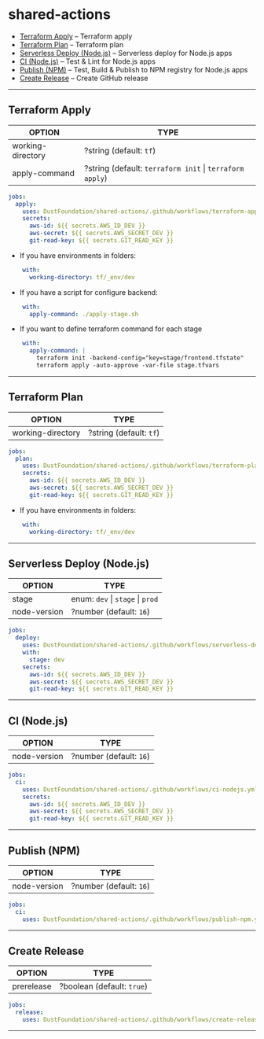 # shared-actions

- [Terraform Apply](#terraform-apply) – Terraform apply
- [Terraform Plan](#terraform-plan) – Terraform plan
- [Serverless Deploy (Node.js)](#serverless-deploy-nodejs) – Serverless deploy for Node.js apps
- [CI (Node.js)](#ci-nodejs) – Test & Lint for Node.js apps
- [Publish (NPM)](#publish-npm) – Test, Build & Publish to NPM registry for Node.js apps
- [Create Release](#create-release) – Create GitHub release

---

## Terraform Apply

| OPTION            | TYPE                                                     |
|-------------------|----------------------------------------------------------|
| working-directory | ?string (default: `tf`)                                  |
| apply-command     | ?string (default: `terraform init` \| `terraform apply`) |

```yaml
jobs:
  apply:
    uses: DustFoundation/shared-actions/.github/workflows/terraform-apply.yml@v1.1.0
    secrets:
      aws-id: ${{ secrets.AWS_ID_DEV }}
      aws-secret: ${{ secrets.AWS_SECRET_DEV }}
      git-read-key: ${{ secrets.GIT_READ_KEY }}
```

- If you have environments in folders:

```yaml
    with:
      working-directory: tf/_env/dev
```

- If you have a script for configure backend:

```yaml
    with:
      apply-command: ./apply-stage.sh
```

- If you want to define terraform command for each stage

```yaml
    with:
      apply-command: |
        terraform init -backend-config="key=stage/frontend.tfstate"
        terraform apply -auto-approve -var-file stage.tfvars
```

---

## Terraform Plan

| OPTION            | TYPE                    |
|-------------------|-------------------------|
| working-directory | ?string (default: `tf`) |

```yaml
jobs:
  plan:
    uses: DustFoundation/shared-actions/.github/workflows/terraform-plan.yml@v1.1.0
    secrets:
      aws-id: ${{ secrets.AWS_ID_DEV }}
      aws-secret: ${{ secrets.AWS_SECRET_DEV }}
      git-read-key: ${{ secrets.GIT_READ_KEY }}
```

- If you have environments in folders:

```yaml
    with:
      working-directory: tf/_env/dev
```

---

## Serverless Deploy (Node.js)

| OPTION       | TYPE                             |
|--------------|----------------------------------|
| stage        | enum: `dev` \| `stage` \| `prod` |
| node-version | ?number (default: `16`)          |

```yaml
jobs:
  deploy:
    uses: DustFoundation/shared-actions/.github/workflows/serverless-deploy-nodejs.yml@v1.1.0
    with:
      stage: dev
    secrets:
      aws-id: ${{ secrets.AWS_ID_DEV }}
      aws-secret: ${{ secrets.AWS_SECRET_DEV }}
      git-read-key: ${{ secrets.GIT_READ_KEY }}
```

---

## CI (Node.js)

| OPTION       | TYPE                    |
|--------------|-------------------------|
| node-version | ?number (default: `16`) |

```yaml
jobs:
  ci:
    uses: DustFoundation/shared-actions/.github/workflows/ci-nodejs.yml@v1.1.0
    secrets:
      aws-id: ${{ secrets.AWS_ID_DEV }}
      aws-secret: ${{ secrets.AWS_SECRET_DEV }}
      git-read-key: ${{ secrets.GIT_READ_KEY }}
```

---

## Publish (NPM)

| OPTION       | TYPE                    |
|--------------|-------------------------|
| node-version | ?number (default: `16`) |

```yaml
jobs:
  ci:
    uses: DustFoundation/shared-actions/.github/workflows/publish-npm.yml@v1.1.0
```

---

## Create Release

| OPTION     | TYPE                       |
|------------|----------------------------|
| prerelease | ?boolean (default: `true`) |

```yaml
jobs:
  release:
    uses: DustFoundation/shared-actions/.github/workflows/create-release.yml@v1.1.0
```

---
